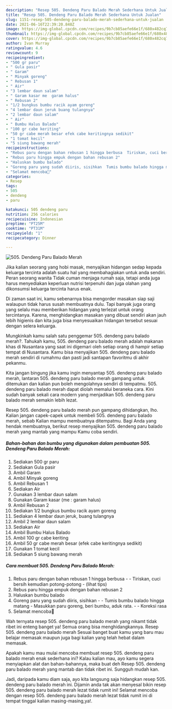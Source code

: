 ```yaml
---
description: "Resep 505. Dendeng Paru Balado Merah Sederhana Untuk Jualan"
title: "Resep 505. Dendeng Paru Balado Merah Sederhana Untuk Jualan"
slug: 1151-resep-505-dendeng-paru-balado-merah-sederhana-untuk-jualan
date: 2021-06-16T22:39:20.848Z
image: https://img-global.cpcdn.com/recipes/9b7cb85aefe66e1f/680x482cq70/505-dendeng-paru-balado-merah-foto-resep-utama.jpg
thumbnail: https://img-global.cpcdn.com/recipes/9b7cb85aefe66e1f/680x482cq70/505-dendeng-paru-balado-merah-foto-resep-utama.jpg
cover: https://img-global.cpcdn.com/recipes/9b7cb85aefe66e1f/680x482cq70/505-dendeng-paru-balado-merah-foto-resep-utama.jpg
author: Ivan Murray
ratingvalue: 4.6
reviewcount: 9
recipeingredient:
- "500 gr paru"
- " Gula pasir"
- " Garam"
- " Minyak goreng"
- " Rebusan 1"
- " Air"
- "3 lembar daun salam"
- " Garam kasar me  garam halus"
- " Rebusan 2"
- "1/2 bungkus bumbu racik ayam goreng"
- "4 lembar daun jeruk buang tulangnya"
- "2 lembar daun salam"
- " Air"
- " Bumbu Halus Balado"
- "100 gr cabe keriting"
- "50 gr cabe merah besar efek cabe keritingnya sedikit"
- "1 tomat kecil"
- "5 siung bawang merah"
recipeinstructions:
- "Rebus paru dengan bahan rebusan 1 hingga berbusa  Tiriskan, cuci bersih kemudian potong-potong           (lihat tips)"
- "Rebus paru hingga empuk dengan bahan rebusan 2"
- "Haluskan bumbu balado"
- "Goreng paru yang sudah diiris, sisihkan  Tumis bumbu balado hingga matang  Masukkan paru goreng, beri bumbu, aduk rata.   Koreksi rasa"
- "Selamat mencoba💜"
categories:
- Resep
tags:
- 505
- dendeng
- paru

katakunci: 505 dendeng paru 
nutrition: 256 calories
recipecuisine: Indonesian
preptime: "PT25M"
cooktime: "PT31M"
recipeyield: "1"
recipecategory: Dinner

---
```



![505. Dendeng Paru Balado Merah](https://img-global.cpcdn.com/recipes/9b7cb85aefe66e1f/680x482cq70/505-dendeng-paru-balado-merah-foto-resep-utama.jpg)

Jika kalian seorang yang hobi masak, menyajikan hidangan sedap kepada keluarga tercinta adalah suatu hal yang membahagiakan untuk anda sendiri. Peran seorang  wanita Tidak cuman menjaga rumah saja, tetapi anda juga harus menyediakan keperluan nutrisi terpenuhi dan juga olahan yang dikonsumsi keluarga tercinta harus enak.

Di zaman  saat ini, kamu sebenarnya bisa mengorder masakan siap saji walaupun tidak harus susah membuatnya dulu. Tapi banyak juga orang yang selalu mau memberikan hidangan yang terlezat untuk orang tercintanya. Karena, menghidangkan masakan yang dibuat sendiri akan jauh lebih higienis dan kita juga bisa menyesuaikan hidangan tersebut sesuai dengan selera keluarga. 



Mungkinkah kamu salah satu penggemar 505. dendeng paru balado merah?. Tahukah kamu, 505. dendeng paru balado merah adalah makanan khas di Nusantara yang saat ini digemari oleh setiap orang di hampir setiap tempat di Nusantara. Kamu bisa menyajikan 505. dendeng paru balado merah sendiri di rumahmu dan pasti jadi santapan favoritmu di akhir pekanmu.

Kita jangan bingung jika kamu ingin menyantap 505. dendeng paru balado merah, lantaran 505. dendeng paru balado merah gampang untuk ditemukan dan kalian pun boleh mengolahnya sendiri di tempatmu. 505. dendeng paru balado merah dapat diolah memalui beraneka cara. Kini sudah banyak sekali cara modern yang menjadikan 505. dendeng paru balado merah semakin lebih lezat.

Resep 505. dendeng paru balado merah pun gampang dihidangkan, lho. Kalian jangan capek-capek untuk membeli 505. dendeng paru balado merah, sebab Kalian mampu membuatnya ditempatmu. Bagi Anda yang hendak membuatnya, berikut resep menyajikan 505. dendeng paru balado merah yang mantab yang mampu Kamu coba sendiri.

<!--inarticleads1-->

##### Bahan-bahan dan bumbu yang digunakan dalam pembuatan 505. Dendeng Paru Balado Merah:

1. Sediakan 500 gr paru
1. Sediakan  Gula pasir
1. Ambil  Garam
1. Ambil  Minyak goreng
1. Ambil  Rebusan 1
1. Sediakan  Air
1. Gunakan 3 lembar daun salam
1. Gunakan  Garam kasar (me : garam halus)
1. Ambil  Rebusan 2
1. Sediakan 1/2 bungkus bumbu racik ayam goreng
1. Sediakan 4 lembar daun jeruk, buang tulangnya
1. Ambil 2 lembar daun salam
1. Sediakan  Air
1. Ambil  Bumbu Halus Balado
1. Ambil 100 gr cabe keriting
1. Ambil 50 gr cabe merah besar (efek cabe keritingnya sedikit)
1. Gunakan 1 tomat kecil
1. Sediakan 5 siung bawang merah




<!--inarticleads2-->

##### Cara membuat 505. Dendeng Paru Balado Merah:

1. Rebus paru dengan bahan rebusan 1 hingga berbusa -  - Tiriskan, cuci bersih kemudian potong-potong -           (lihat tips)
1. Rebus paru hingga empuk dengan bahan rebusan 2
1. Haluskan bumbu balado
1. Goreng paru yang sudah diiris, sisihkan -  - Tumis bumbu balado hingga matang  - Masukkan paru goreng, beri bumbu, aduk rata. -  -  Koreksi rasa
1. Selamat mencoba💜




Wah ternyata resep 505. dendeng paru balado merah yang nikamt tidak ribet ini enteng banget ya! Semua orang bisa menghidangkannya. Resep 505. dendeng paru balado merah Sesuai banget buat kamu yang baru mau belajar memasak maupun juga bagi kalian yang telah hebat dalam memasak.

Apakah kamu mau mulai mencoba membuat resep 505. dendeng paru balado merah enak sederhana ini? Kalau kalian mau, ayo kamu segera menyiapkan alat dan bahan-bahannya, maka buat deh Resep 505. dendeng paru balado merah yang mantab dan tidak ribet ini. Sungguh mudah kan. 

Jadi, daripada kamu diam saja, ayo kita langsung saja hidangkan resep 505. dendeng paru balado merah ini. Dijamin anda tak akan menyesal bikin resep 505. dendeng paru balado merah lezat tidak rumit ini! Selamat mencoba dengan resep 505. dendeng paru balado merah lezat tidak rumit ini di tempat tinggal kalian masing-masing,ya!.

